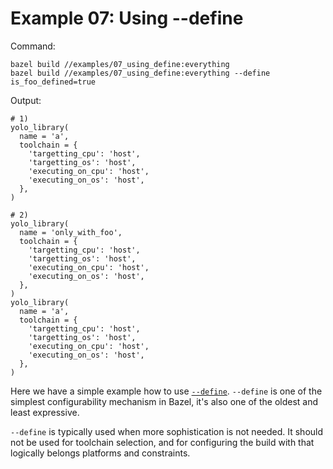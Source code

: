 # Example 07: Using --define

Command:

```
bazel build //examples/07_using_define:everything
bazel build //examples/07_using_define:everything --define is_foo_defined=true
```

Output:

```
# 1)
yolo_library(
  name = 'a',
  toolchain = {
    'targetting_cpu': 'host',
    'targetting_os': 'host',
    'executing_on_cpu': 'host',
    'executing_on_os': 'host',
  },
)

# 2)
yolo_library(
  name = 'only_with_foo',
  toolchain = {
    'targetting_cpu': 'host',
    'targetting_os': 'host',
    'executing_on_cpu': 'host',
    'executing_on_os': 'host',
  },
)
yolo_library(
  name = 'a',
  toolchain = {
    'targetting_cpu': 'host',
    'targetting_os': 'host',
    'executing_on_cpu': 'host',
    'executing_on_os': 'host',
  },
)

```

Here we have a simple example how to use
[`--define`](https://docs.bazel.build/versions/master/command-line-reference.html#flag--define).
`--define` is one of the simplest configurability mechanism in Bazel, it's also
one of the oldest and least expressive.

`--define` is typically used when more sophistication is not needed. It should
not be used for toolchain selection, and for configuring the build with that
logically belongs platforms and constraints.


